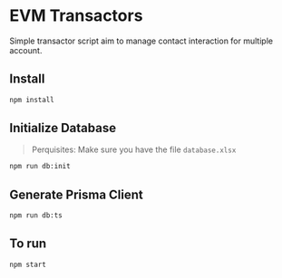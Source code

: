 # EVM Transactors

Simple transactor script aim to manage contact interaction for multiple account.

## Install

```bash
npm install
```

## Initialize Database

> Perquisites: Make sure you have the file `database.xlsx`

```bash
npm run db:init
```

## Generate Prisma Client

```bash
npm run db:ts
```

## To run

```bash
npm start
```
